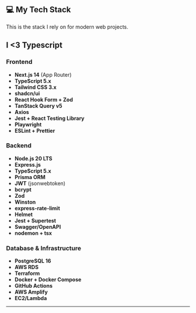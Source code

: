## 💻 My Tech Stack

This is the stack I rely on for modern web projects.

## I <3 Typescript

### Frontend
- **Next.js 14** (App Router)
- **TypeScript 5.x**
- **Tailwind CSS 3.x**
- **shadcn/ui**
- **React Hook Form + Zod**
- **TanStack Query v5**
- **Axios**
- **Jest + React Testing Library**
- **Playwright**
- **ESLint + Prettier**

### Backend
- **Node.js 20 LTS**
- **Express.js**
- **TypeScript 5.x**
- **Prisma ORM**
- **JWT** (jsonwebtoken)
- **bcrypt**
- **Zod**
- **Winston**
- **express-rate-limit**
- **Helmet**
- **Jest + Supertest**
- **Swagger/OpenAPI**
- **nodemon + tsx**

### Database & Infrastructure
- **PostgreSQL 16**
- **AWS RDS**
- **Terraform**
- **Docker + Docker Compose**
- **GitHub Actions**
- **AWS Amplify**
- **EC2/Lambda**

---
